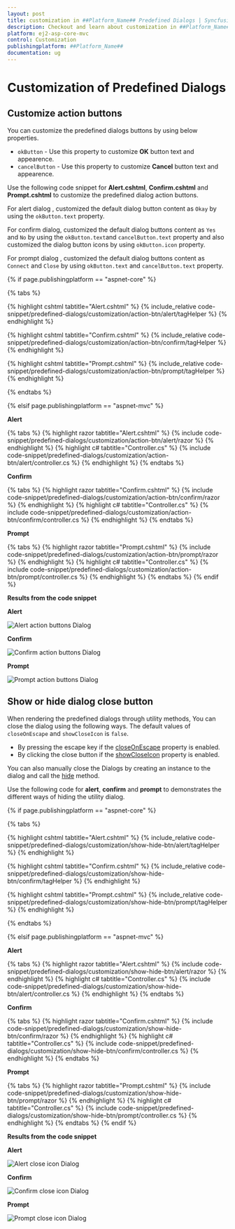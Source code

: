 ```yaml
---
layout: post
title: customization in ##Platform_Name## Predefined Dialogs | Syncfusion
description: Checkout and learn about customization in ##Platform_Name## Predefined Dialogs of Syncfusion Essential JS 2 and more details.
platform: ej2-asp-core-mvc
control: Customization
publishingplatform: ##Platform_Name##
documentation: ug
---
```


# Customization of Predefined Dialogs 

## Customize action buttons

You can customize the predefined dialogs buttons by using below properties.
* `okButton` - Use this property to customize **OK** button text and appearence.
* `cancelButton` - Use this property to customize **Cancel** button text and appearence.

Use the following code snippet for **Alert.cshtml**, **Confirm.cshtml** and **Prompt.cshtml** to customize the predefined dialog action buttons.

For alert dialog , customized the default dialog button content as `Okay` by using the `okButton.text` property.

For confirm dialog, customized the default dialog buttons content as `Yes` and `No` by using the `okButton.text`and `cancelButton.text` property and also customized the dialog button icons by using `okButton.icon` property.

For prompt dialog , customized the default dialog buttons content as `Connect` and `Close` by using `okButton.text` and `cancelButton.text` property.

{% if page.publishingplatform == "aspnet-core" %}

{% tabs %}

{% highlight cshtml tabtitle="Alert.cshtml" %}
{% include_relative code-snippet/predefined-dialogs/customization/action-btn/alert/tagHelper %}
{% endhighlight %}

{% highlight cshtml tabtitle="Confirm.cshtml" %}
{% include_relative code-snippet/predefined-dialogs/customization/action-btn/confirm/tagHelper %}
{% endhighlight %}

{% highlight cshtml tabtitle="Prompt.cshtml" %}
{% include_relative code-snippet/predefined-dialogs/customization/action-btn/prompt/tagHelper %}
{% endhighlight %}

{% endtabs %}

{% elsif page.publishingplatform == "aspnet-mvc" %}

**Alert**

{% tabs %}
{% highlight razor tabtitle="Alert.cshtml" %}
{% include code-snippet/predefined-dialogs/customization/action-btn/alert/razor %}
{% endhighlight %}
{% highlight c# tabtitle="Controller.cs" %}
{% include code-snippet/predefined-dialogs/customization/action-btn/alert/controller.cs %}
{% endhighlight %}
{% endtabs %}

**Confirm**

{% tabs %}
{% highlight razor tabtitle="Confirm.cshtml" %}
{% include code-snippet/predefined-dialogs/customization/action-btn/confirm/razor %}
{% endhighlight %}
{% highlight c# tabtitle="Controller.cs" %}
{% include code-snippet/predefined-dialogs/customization/action-btn/confirm/controller.cs %}
{% endhighlight %}
{% endtabs %}

**Prompt**

{% tabs %}
{% highlight razor tabtitle="Prompt.cshtml" %}
{% include code-snippet/predefined-dialogs/customization/action-btn/prompt/razor %}
{% endhighlight %}
{% highlight c# tabtitle="Controller.cs" %}
{% include code-snippet/predefined-dialogs/customization/action-btn/prompt/controller.cs %}
{% endhighlight %}
{% endtabs %}
{% endif %}

**Results from the code snippet**

**Alert**

![Alert action buttons Dialog](../images/alert-custom-action-btn.png)

**Confirm**

![Confirm action buttons Dialog](../images/confirm-custom-action-btn.png)

**Prompt**

![Prompt action buttons Dialog](../images/prompt-custom-action-btn.png)

## Show or hide dialog close button 

When rendering the predefined dialogs through utility methods, You can close the dialog using the following ways. The default values of `closeOnEscape` and `showCloseIcon` is `false`.

* By pressing the escape key if the [closeOnEscape](https://ej2.syncfusion.com/documentation/api/dialog/#closeonescape) property is enabled.
* By clicking the close button if the [showCloseIcon](https://ej2.syncfusion.com/documentation/api/dialog/#showcloseicon) property is enabled.

You can also manually close the Dialogs by creating an instance to the dialog and call the [hide](https://ej2.syncfusion.com/documentation/api/dialog/#hide) method.

Use the following code for **alert**, **confirm** and **prompt** to demonstrates the different ways of hiding the utility dialog.

{% if page.publishingplatform == "aspnet-core" %}

{% tabs %}

{% highlight cshtml tabtitle="Alert.cshtml" %}
{% include_relative code-snippet/predefined-dialogs/customization/show-hide-btn/alert/tagHelper %}
{% endhighlight %}

{% highlight cshtml tabtitle="Confirm.cshtml" %}
{% include_relative code-snippet/predefined-dialogs/customization/show-hide-btn/confirm/tagHelper %}
{% endhighlight %}

{% highlight cshtml tabtitle="Prompt.cshtml" %}
{% include_relative code-snippet/predefined-dialogs/customization/show-hide-btn/prompt/tagHelper %}
{% endhighlight %}

{% endtabs %}

{% elsif page.publishingplatform == "aspnet-mvc" %}

**Alert**

{% tabs %}
{% highlight razor tabtitle="Alert.cshtml" %}
{% include code-snippet/predefined-dialogs/customization/show-hide-btn/alert/razor %}
{% endhighlight %}
{% highlight c# tabtitle="Controller.cs" %}
{% include code-snippet/predefined-dialogs/customization/show-hide-btn/alert/controller.cs %}
{% endhighlight %}
{% endtabs %}

**Confirm**

{% tabs %}
{% highlight razor tabtitle="Confirm.cshtml" %}
{% include code-snippet/predefined-dialogs/customization/show-hide-btn/confirm/razor %}
{% endhighlight %}
{% highlight c# tabtitle="Controller.cs" %}
{% include code-snippet/predefined-dialogs/customization/show-hide-btn/confirm/controller.cs %}
{% endhighlight %}
{% endtabs %}

**Prompt**

{% tabs %}
{% highlight razor tabtitle="Prompt.cshtml" %}
{% include code-snippet/predefined-dialogs/customization/show-hide-btn/prompt/razor %}
{% endhighlight %}
{% highlight c# tabtitle="Controller.cs" %}
{% include code-snippet/predefined-dialogs/customization/show-hide-btn/prompt/controller.cs %}
{% endhighlight %}
{% endtabs %}
{% endif %}

**Results from the code snippet**

**Alert**

![Alert close icon Dialog](../images/alert-show-hide-btn.png)

**Confirm**

![Confirm close icon Dialog](../images/confirm-show-hide-btn.png)

**Prompt**

![Prompt close icon Dialog](../images/prompt-show-hide-btn.png)

